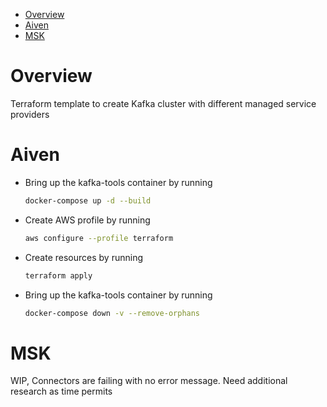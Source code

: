 - [Overview](#overview)
- [Aiven](#aiven)
- [MSK](#msk)
  
# Overview
Terraform template to create Kafka cluster with different managed service providers

# Aiven

- Bring up the kafka-tools container by running
  ```bash
  docker-compose up -d --build
  ```

- Create AWS profile by running
  ```bash
  aws configure --profile terraform
  ```

- Create resources by running   
  ```bash
  terraform apply
  ```

- Bring up the kafka-tools container by running
  ```bash
  docker-compose down -v --remove-orphans
  ```
  
# MSK

WIP, Connectors are failing with no error message. Need additional research as time permits